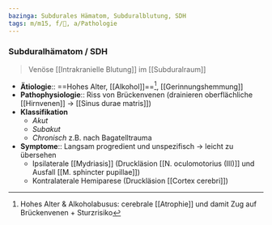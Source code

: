 ```yaml
---
bazinga: Subdurales Hämatom, Subduralblutung, SDH
tags: m/m15, f/🧠, a/Pathologie
---
```

### Subduralhämatom / SDH
> Venöse [[Intrakranielle Blutung]] im [[Subduralraum]]
- **Ätiologie**:: ==Hohes Alter, [[Alkohol]]==[^1], [[Gerinnungshemmung]]
- **Pathophysiologie**:: Riss von Brückenvenen (drainieren oberflächliche [[Hirnvenen]] → [[Sinus durae matris]])
- **Klassifikation**
	- *Akut*
	- *Subakut*
	- *Chronisch* z.B. nach Bagatelltrauma
- **Symptome**:: Langsam progredient und unspezifisch → leicht zu übersehen
	- Ipsilaterale [[Mydriasis]] (Druckläsion [[N. oculomotorius (III)]] und Ausfall [[M. sphincter pupillae]])
	- Kontralaterale Hemiparese (Druckläsion [[Cortex cerebri]])

[^1]: Hohes Alter & Alkoholabusus: cerebrale [[Atrophie]] und damit Zug auf Brückenvenen + Sturzrisiko